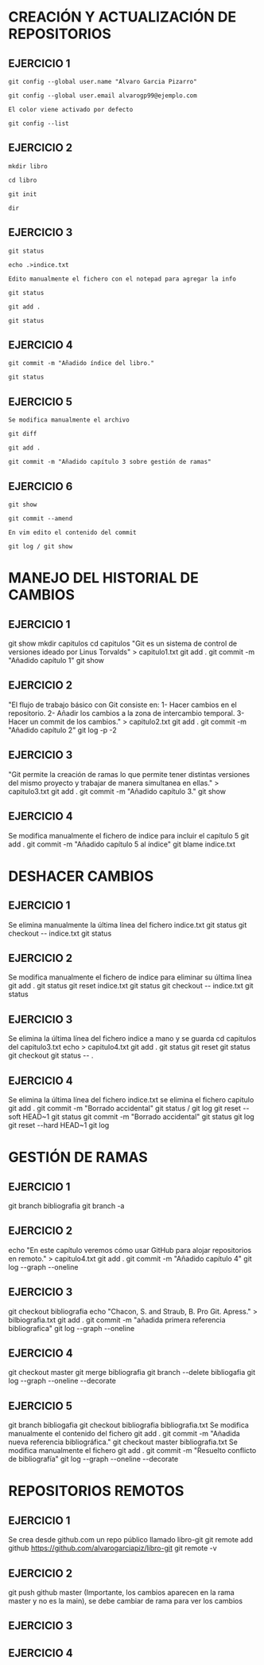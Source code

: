 # CREACIÓN Y ACTUALIZACIÓN DE REPOSITORIOS

## EJERCICIO 1
`git config --global user.name "Alvaro Garcia Pizarro"`

`git config --global user.email alvarogp99@ejemplo.com`

`El color viene activado por defecto`

`git config --list`

## EJERCICIO 2
`mkdir libro`

`cd libro`

`git init`

`dir`

## EJERCICIO 3
`git status`

`echo .>indice.txt`

`Edito manualmente el fichero con el notepad para agregar la info`

`git status`

`git add .`

`git status`

## EJERCICIO 4
`git commit -m "Añadido índice del libro."`

`git status`

## EJERCICIO 5
`Se modifica manualmente el archivo`

`git diff`

`git add .`

`git commit -m "Añadido capítulo 3 sobre gestión de ramas"`

## EJERCICIO 6
`git show`

`git commit --amend`

`En vim edito el contenido del commit`

`git log / git show`


# MANEJO DEL HISTORIAL DE CAMBIOS

## EJERCICIO 1
git show
mkdir capitulos
cd capitulos
"Git es un sistema de control de versiones ideado por Linus Torvalds" > capitulo1.txt
git add .
git commit -m "Añadido capítulo 1"
git show

## EJERCICIO 2
"El flujo de trabajo básico con Git consiste en: 1- Hacer cambios en el repositorio. 2- Añadir los cambios a la zona de intercambio temporal. 3- Hacer un commit de los cambios." > capitulo2.txt
git add .
git commit -m "Añadido capítulo 2"
git log -p -2

## EJERCICIO 3
"Git permite la creación de ramas lo que permite tener distintas versiones del mismo proyecto y trabajar de manera simultanea en ellas." > capitulo3.txt
git add .
git commit -m "Añadido capítulo 3."
git show

## EJERCICIO 4
Se modifica manualmente el fichero de indice para incluir el capítulo 5
git add .
git commit -m "Añadido capítulo 5 al índice"
git blame indice.txt


# DESHACER CAMBIOS

## EJERCICIO 1
Se elimina manualmente la última línea del fichero indice.txt
git status
git checkout -- indice.txt
git status

## EJERCICIO 2
Se modifica manualmente el fichero de indice para eliminar su última línea
git add .
git status
git reset indice.txt
git status
git checkout -- indice.txt
git status

## EJERCICIO 3
Se elimina la última línea del fichero indice a mano y se guarda
cd capitulos
del capitulo3.txt
echo > capitulo4.txt
git add .
git status
git reset
git status
git checkout
git status -- .

## EJERCICIO 4
Se elimina la última línea del fichero indice.txt
se elimina el fichero capitulo
git add .
git commit -m "Borrado accidental"
git status / git log
git reset --soft HEAD~1
git status
git commit -m "Borrado accidental"
git status
git log
git reset --hard HEAD~1
git log


# GESTIÓN DE RAMAS

## EJERCICIO 1
git branch bibliografia
git branch -a

## EJERCICIO 2
echo "En este capítulo veremos cómo usar GitHub para alojar repositorios en remoto." > capitulo4.txt
git add .
git commit -m "Añadido capítulo 4"
git log --graph --oneline

## EJERCICIO 3
git checkout bibliografia
echo "Chacon, S. and Straub, B. Pro Git. Apress." > bilbiografia.txt
git add .
git commit -m "añadida primera referencia bibliografica"
git log --graph --oneline

## EJERCICIO 4
git checkout master
git merge bibliografia
git branch --delete bibliogafia
git log --graph --oneline --decorate

## EJERCICIO 5
git branch bibliogafia
git checkout bibliografia
bibliografia.txt
Se modifica manualmente el contenido del fichero
git add .
git commit -m "Añadida nueva referencia bibliográfica."
git checkout master
bibliografia.txt
Se modifica manualmente el fichero
git add .
git commit -m "Resuelto conflicto de bibliografía"
git log --graph --oneline --decorate


# REPOSITORIOS REMOTOS

## EJERCICIO 1
Se crea desde github.com un repo público llamado libro-git
git remote add github https://github.com/alvarogarciapiz/libro-git
git remote -v

## EJERCICIO 2
git push github master
(Importante, los cambios aparecen en la rama master y no es la main), se debe cambiar de rama para ver los cambios

## EJERCICIO 3


## EJERCICIO 4 







